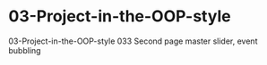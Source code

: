 # 03-Project-in-the-OOP-style
03-Project-in-the-OOP-style
033 Second page master slider, event bubbling
